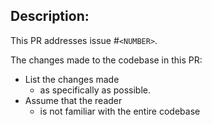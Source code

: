 ## Description:

This PR addresses issue #`<NUMBER>`.

The changes made to the codebase in this PR:

* List the changes made
  * as specifically as possible.
* Assume that the reader
  * is not familiar with the entire codebase

